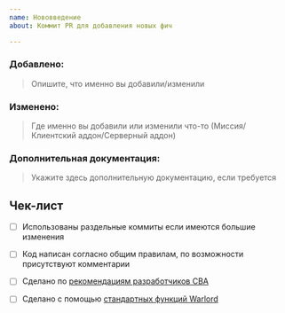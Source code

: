 ```yaml
---
name: Нововведение
about: Коммит PR для добавления новых фич

---
```


### Добавлено:

> Опишите, что именно вы добавили/изменили

### Изменено:

> Где именно вы добавили или изменили что-то (Миссия/Клиентский аддон/Серверный аддон)

### Дополнительная документация:

> Укажите здесь дополнительную документацию, если требуется

## Чек-лист

- [ ] Использованы раздельные коммиты если имеются большие изменения
- [ ] Код написан согласно общим правилам, по возможности присутствуют комментарии
- [ ] Сделано по [рекомендациям разработчиков CBA](https://github.com/CBATeam/CBA_A3/wiki)
- [ ] Сделано с помощью [стандартных функций Warlord](https://community.bistudio.com/wiki/Category:Function_Group:_Warlords)

